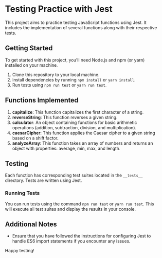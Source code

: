 # Testing Practice with Jest

This project aims to practice testing JavaScript functions using Jest. It includes the implementation of several functions along with their respective tests.

## Getting Started

To get started with this project, you'll need Node.js and npm (or yarn) installed on your machine.

1. Clone this repository to your local machine.
2. Install dependencies by running `npm install` or `yarn install`.
3. Run tests using `npm run test` or `yarn run test`.

## Functions Implemented

1. **capitalize**: This function capitalizes the first character of a string.
2. **reverseString**: This function reverses a given string.
3. **calculator**: An object containing functions for basic arithmetic operations (addition, subtraction, division, and multiplication).
4. **caesarCipher**: This function applies the Caesar cipher to a given string based on a shift factor.
5. **analyzeArray**: This function takes an array of numbers and returns an object with properties: average, min, max, and length.

## Testing

Each function has corresponding test suites located in the `__tests__` directory. Tests are written using Jest.

### Running Tests

You can run tests using the command `npm run test` or `yarn run test`. This will execute all test suites and display the results in your console.

## Additional Notes

- Ensure that you have followed the instructions for configuring Jest to handle ES6 import statements if you encounter any issues.

Happy testing!
